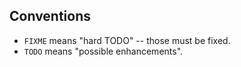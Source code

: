 ## Conventions

* `FIXME` means "hard TODO" -- those must be fixed.
* `TODO` means "possible enhancements".
